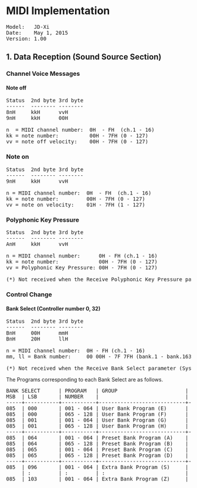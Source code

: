       
# MIDI Implementation

<pre>
Model:   JD-Xi
Date:    May 1, 2015
Version: 1.00
</pre>

## 1. Data Reception (Sound Source Section)

### Channel Voice Messages

#### Note off

<pre>
Status  2nd byte 3rd byte
------  -------- --------
8nH     kkH      vvH
9nH     kkH      00H

n  = MIDI channel number:  0H  - FH  (ch.1 - 16)
kk = note number:          00H - 7FH (0 - 127)
vv = note off velocity:    00H - 7FH (0 - 127)
</pre>

### Note on

<pre>
Status  2nd byte 3rd byte
------  -------- --------
9nH     kkH      vvH

n = MIDI channel number:  0H  - FH  (ch.1 - 16)
kk = note number:         00H - 7FH (0 - 127)
vv = note on velocity:    01H - 7FH (1 - 127)
</pre>

### Polyphonic Key Pressure

<pre>
Status  2nd byte 3rd byte
------  -------- --------
AnH     kkH      vvH

n = MIDI channel number:      0H - FH (ch.1 - 16)
kk = note number:             00H - 7FH (0 - 127)
vv = Polyphonic Key Pressure: 00H - 7FH (0 - 127)

(*) Not received when the Receive Polyphonic Key Pressure parameter (SysEx) is OFF.
</pre>

### Control Change

#### Bank Select (Controller number 0, 32)

<pre>
Status  2nd byte 3rd byte
------  -------- --------
BnH     00H      mmH
BnH     20H      llH

n = MIDI channel number:  0H - FH (ch.1 - 16)
mm, ll = Bank number:     00 00H - 7F 7FH (bank.1 - bank.16384)

(*) Not received when the Receive Bank Select parameter (SysEx) is OFF.
</pre>

The Programs corresponding to each Bank Select are as follows.

<pre>
BANK SELECT      | PROGRAM   | GROUP                      | NUMBER
MSB  | LSB       | NUMBER    |                            |
-----+-----------+-----------+----------------------------+-----------
085  | 000       | 001 - 064 | User Bank Program (E)      | E01 - E64
085  | 000       | 065 - 128 | User Bank Program (F)      | F01 - F64
085  | 001       | 001 - 064 | User Bank Program (G)      | G01 - G64
085  | 001       | 065 - 128 | User Bank Program (H)      | H01 - H64
-----+-----------+-----------+----------------------------+-----------
085  | 064       | 001 - 064 | Preset Bank Program (A)    | A01 - A64
085  | 064       | 065 - 128 | Preset Bank Program (B)    | B01 - B64
085  | 065       | 001 - 064 | Preset Bank Program (C)    | C01 - C64
085  | 065       | 065 - 128 | Preset Bank Program (D)    | D01 - D64
-----+-----------+-----------+----------------------------+-----------
085  | 096       | 001 - 064 | Extra Bank Program (S)     | S01 - S64
     | :         | :         | :                          | :
085  | 103       | 001 - 064 | Extra Bank Program (Z)     | Z01 - Z64
</pre>
